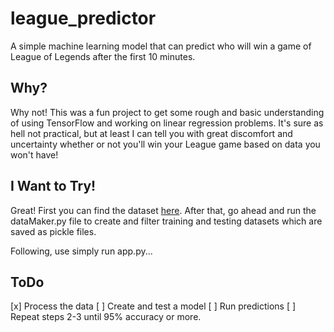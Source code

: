 # league_predictor
A simple machine learning model that can predict who will win a game of League of Legends after the first 10 minutes.

## Why?
Why not! This was a fun project to get some rough and basic understanding of using TensorFlow and working on linear regression problems. It's sure as hell not practical, but at least I can tell you with great discomfort and uncertainty whether or not you'll win your League game based on data you won't have!

## I Want to Try!
Great! First you can find the dataset [here](https://www.kaggle.com/bobbyscience/league-of-legends-diamond-ranked-games-10-min).
After that, go ahead and run the dataMaker.py file to create and filter training and testing datasets which are saved as pickle files.

Following, use simply run app.py...

## ToDo
[x] Process the data
[ ] Create and test a model
[ ] Run predictions
[ ] Repeat steps 2-3 until 95% accuracy or more.